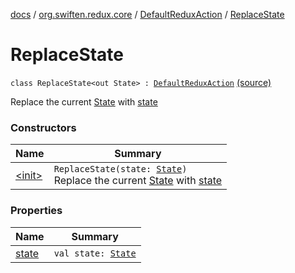 [docs](../../../index.md) / [org.swiften.redux.core](../../index.md) / [DefaultReduxAction](../index.md) / [ReplaceState](./index.md)

# ReplaceState

`class ReplaceState<out State> : `[`DefaultReduxAction`](../index.md) [(source)](https://github.com/protoman92/KotlinRedux/tree/master/common/common-core/src/main/kotlin/org/swiften/redux/core/Preset.kt#L15)

Replace the current [State](index.md#State) with [state](state.md)

### Constructors

| Name | Summary |
|---|---|
| [&lt;init&gt;](-init-.md) | `ReplaceState(state: `[`State`](index.md#State)`)`<br>Replace the current [State](index.md#State) with [state](state.md) |

### Properties

| Name | Summary |
|---|---|
| [state](state.md) | `val state: `[`State`](index.md#State) |
